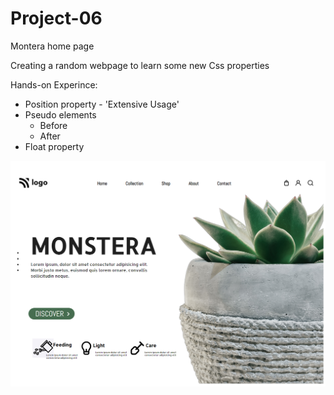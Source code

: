 # Project-06
Montera home page

Creating a random webpage to learn some new Css properties

Hands-on Experince:
- Position property - 'Extensive Usage'
- Pseudo elements
  - Before
  - After
- Float property

![final](final.png)

